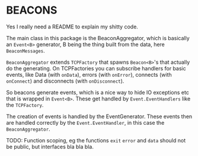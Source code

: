 # BEACONS

Yes I really need a README to explain my shitty code.

The main class in this package is the BeaconAggregator, which is basically an `Event<B>` generator, B being the thing built from the data, here `BeaconMessages`.

`BeaconAggregator` extends `TCPFactory` that spawns `Beacon<B>`'s that actually do the generating. On TCPFactories you can subscribe handlers for basic events, like Data (with `onData`), errors (with `onError`), connects (with `onConnect`) and disconnects (with `onDisconnect`).

So beacons generate events, which is a nice way to hide IO exceptions etc that is wrapped in `Event<B>`. These get handled by `Event.EventHandlers` like the `TCPFactory`.

The creation of events is handled by the EventGenerator. These events then are handled correctly by the `Event.EventHandler`, in this case the `BeaconAggregator`.

TODO: Function scoping, eg the functions `exit` `error` and `data` should not be public, but interfaces bla bla bla.
